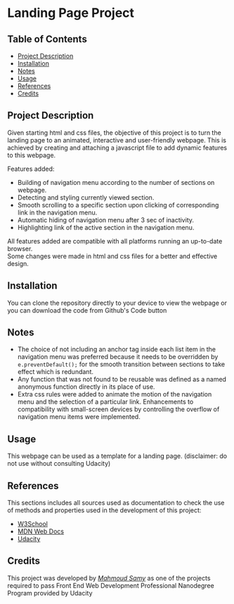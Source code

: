 # Landing Page Project

## Table of Contents

* [Project Description](#Project_Description)
* [Installation](#Installation)
* [Notes](#Notes)
* [Usage](#Usage)
* [References](#References)
* [Credits](#Credits)

## Project Description

Given starting html and css files, the objective of this project is to turn the landing page to an animated, interactive and user-friendly  webpage. This is achieved by creating and attaching a javascript file to add dynamic features to this webpage. 

Features added:

* Building of navigation menu according to the number of sections on webpage.
* Detecting and styling currently viewed section.
* Smooth scrolling to a specific section upon clicking of corresponding link in the navigation menu.
* Automatic hiding of navigation menu after 3 sec of inactivity.
* Highlighting link of the active section in the navigation menu.

All features added are compatible with all platforms running an up-to-date browser.  
Some changes were made in html and css files for a better and effective design.

## Installation

You can clone the repository directly to your device to view the webpage or you can download the code from Github's Code button

## Notes

* The choice of not including an anchor tag inside each list item in the navigation menu was preferred because it needs to be overridden by
 ```e.preventDefault();``` for the smooth transition between sections to take effect which is redundant.
* Any function that was not found to be reusable was defined as a named anonymous function directly in its place of use.
* Extra css rules were added to animate the motion of the navigation menu and the selection of a particular link. Enhancements to compatibility with small-screen devices by controlling the overflow of navigation menu items were implemented.

## Usage

This webpage can be used as a template for a landing page. (disclaimer: do not use without consulting Udacity)

## References

This sections includes all sources used as documentation to check the use of methods and properties used in the development of this project:

* [W3School](https://www.w3schools.com/)
* [MDN Web Docs](https://developer.mozilla.org/en-US/)
* [Udacity](https://www.udacity.com/)

## Credits

This project was developed by *[Mahmoud Samy](https://github.com/MahmoudSamy1452)* as one of the projects required to pass Front End Web Development Professional Nanodegree Program provided by Udacity
